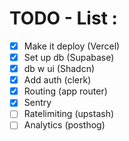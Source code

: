 # TODO - List :

- [x] Make it deploy (Vercel)
- [x] Set up db (Supabase)
- [x] db w ui (Shadcn)
- [x] Add auth (clerk)
- [x] Routing (app router)
- [x] Sentry
- [ ] Ratelimiting (upstash)
- [ ] Analytics (posthog)
